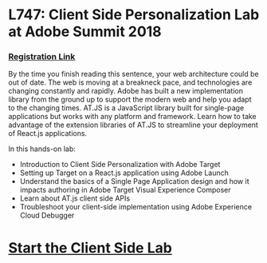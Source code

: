 # L747: Client Side Personalization Lab at Adobe Summit 2018
### [Registration Link](https://adobesummit.lanyonevents.com/2018/connect/sessionDetail.ww?SESSION_ID=6183)

By the time you finish reading this sentence, your web architecture could be out of date. The web is moving at a breakneck pace, and technologies are changing constantly and rapidly. Adobe has built a new implementation library from the ground up to support the modern web and help you adapt to the changing times. AT.JS is a JavaScript library built for single-page applications but works with any platform and framework. Learn how to take advantage of the extension libraries of AT.JS to streamline your deployment of React.js applications.

In this hands-on lab:
* Introduction to Client Side Personalization with Adobe Target
* Setting up Target on a React.js application using Adobe Launch
* Understand the basics of a Single Page Application design and how it impacts authoring in Adobe Target Visual Experience Composer
* Learn about AT.js client side APIs
* Troubleshoot your client-side implementation using Adobe Experience Cloud Debugger

# [Start the Client Side Lab](https://github.com/adobe-target/clientside/wiki/A1.-Introduction-to-Client-Side-Personalization)
